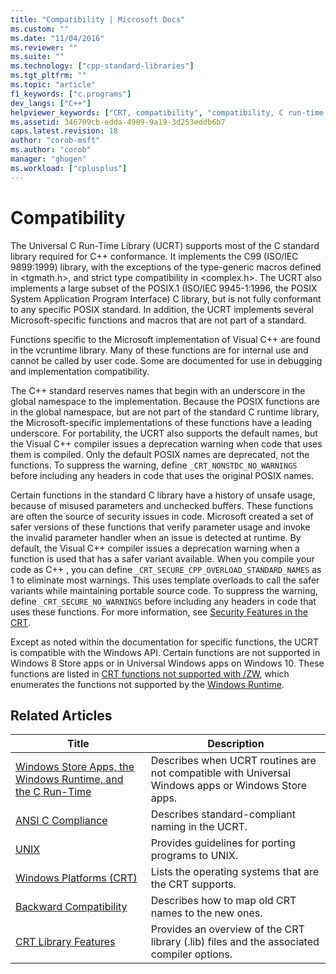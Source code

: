 ```yaml
---
title: "Compatibility | Microsoft Docs"
ms.custom: ""
ms.date: "11/04/2016"
ms.reviewer: ""
ms.suite: ""
ms.technology: ["cpp-standard-libraries"]
ms.tgt_pltfrm: ""
ms.topic: "article"
f1_keywords: ["c.programs"]
dev_langs: ["C++"]
helpviewer_keywords: ["CRT, compatibility", "compatibility, C run-time libraries", "compatibility"]
ms.assetid: 346709cb-edda-4909-9a19-3d253eddb6b7
caps.latest.revision: 18
author: "corob-msft"
ms.author: "corob"
manager: "ghogen"
ms.workload: ["cplusplus"]
---
```

# Compatibility
The Universal C Run-Time Library (UCRT) supports most of the C standard library required for  C++ conformance. It implements the C99 (ISO/IEC 9899:1999)  library, with the exceptions of the type-generic macros defined in \<tgmath.h>, and strict type compatibility in \<complex.h>. The UCRT also implements a large subset of the POSIX.1 (ISO/IEC 9945-1:1996, the POSIX System Application Program Interface) C library, but is not fully conformant to any specific POSIX standard.  In addition, the UCRT implements several Microsoft-specific functions and macros that are not part of a standard.  
  
 Functions specific to the Microsoft implementation of Visual C++ are found in the vcruntime library.  Many of these functions are for internal use and cannot be called by user code. Some are documented for use in debugging and implementation compatibility.  
  
 The C++ standard reserves names that begin with an underscore in the global namespace to the implementation. Because the POSIX functions are in the global namespace, but are not part of the standard C runtime library, the Microsoft-specific implementations of these functions have a leading underscore. For portability, the UCRT also supports the default names, but the Visual C++ compiler issues a deprecation warning when code that uses them is compiled. Only the default POSIX names are deprecated, not the functions. To suppress the warning, define `_CRT_NONSTDC_NO_WARNINGS` before including any headers in code that uses the original POSIX names.  
  
 Certain functions in the standard C library have a history of unsafe usage, because of misused parameters and unchecked buffers. These functions are often the source of security issues in code. Microsoft created a set of safer versions of these functions that verify parameter usage and invoke the invalid parameter handler when an issue is detected at runtime.  By default, the Visual C++ compiler issues a deprecation warning when a function is used that has a safer variant available. When you compile your code as C++ , you can define `_CRT_SECURE_CPP_OVERLOAD_STANDARD_NAMES` as 1 to eliminate most warnings. This uses template overloads to call the safer variants while maintaining portable source code. To suppress the warning, define `_CRT_SECURE_NO_WARNINGS` before including any headers in code that uses these functions. For more information, see [Security Features in the CRT](../c-runtime-library/security-features-in-the-crt.md).  
  
 Except as noted within the documentation for specific functions, the UCRT is compatible with the Windows API.  Certain functions are not supported in Windows 8 Store apps or in Universal Windows apps on Windows 10. These functions are listed in [CRT functions not supported with /ZW](http://msdn.microsoft.com/library/windows/apps/jj606124.aspx), which enumerates the functions not supported by the [Windows Runtime](http://msdn.microsoft.com/en-us/9a1a18b8-9802-4ec5-b9de-0d2dfdf414e9).  
  
## Related Articles  
  
|Title|Description|  
|-----------|-----------------|  
|[Windows Store Apps, the Windows Runtime, and the C Run-Time](../c-runtime-library/windows-store-apps-the-windows-runtime-and-the-c-run-time.md)|Describes when UCRT routines are not compatible with Universal Windows apps or Windows Store apps.|  
|[ANSI C Compliance](../c-runtime-library/ansi-c-compliance.md)|Describes standard-compliant naming in the UCRT.|  
|[UNIX](../c-runtime-library/unix.md)|Provides guidelines for porting programs to UNIX.|  
|[Windows Platforms (CRT)](../c-runtime-library/windows-platforms-crt.md)|Lists the operating systems that are the CRT supports.|  
|[Backward Compatibility](../c-runtime-library/backward-compatibility.md)|Describes how to map old CRT names to the new ones.|  
|[CRT Library Features](../c-runtime-library/crt-library-features.md)|Provides an overview of the CRT library (.lib) files and the associated compiler options.|